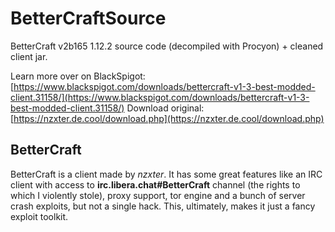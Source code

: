 # BetterCraftSource
 BetterCraft v2b165 1.12.2 source code (decompiled with Procyon) + cleaned client jar.

 Learn more over on BlackSpigot: [https://www.blackspigot.com/downloads/bettercraft-v1-3-best-modded-client.31158/](https://www.blackspigot.com/downloads/bettercraft-v1-3-best-modded-client.31158/)
 Download original: [https://nzxter.de.cool/download.php](https://nzxter.de.cool/download.php)
 
## BetterCraft
 BetterCraft is a client made by <i>nzxter</i>. It has some great features like an IRC client with access to <b>irc.libera.chat#BetterCraft</b> channel (the rights to which I violently stole), proxy support, tor engine and a bunch of server crash exploits, but not a single hack. This, ultimately, makes it just a fancy exploit toolkit.
